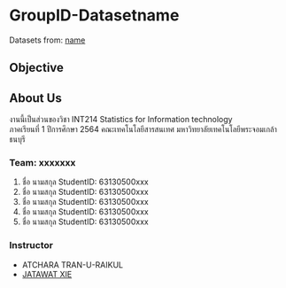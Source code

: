 # GroupID-Datasetname
Datasets from: [name](link)

## Objective

## About Us
งานนี้เป็นส่วนของวิชา INT214 Statistics for Information technology <br/> ภาคเรียนที่ 1 ปีการศึกษา 2564 คณะเทคโนโลยีสารสนเทศ มหาวิทยาลัยเทคโนโลยีพระจอมเกล้าธนบุรี
### Team: xxxxxxx
1. ชื่อ นามสกุล     StudentID: 63130500xxx
2. ชื่อ นามสกุล     StudentID: 63130500xxx
3. ชื่อ นามสกุล     StudentID: 63130500xxx
4. ชื่อ นามสกุล     StudentID: 63130500xxx
5. ชื่อ นามสกุล     StudentID: 63130500xxx

### Instructor
- ATCHARA TRAN-U-RAIKUL
- [JATAWAT XIE](https://github.com/safesit23)




